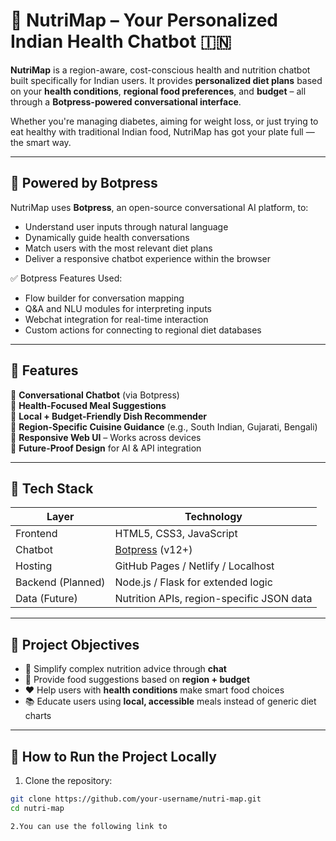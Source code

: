 # 🍎 NutriMap – Your Personalized Indian Health Chatbot 🇮🇳

**NutriMap** is a region-aware, cost-conscious health and nutrition chatbot built specifically for Indian users. It provides **personalized diet plans** based on your **health conditions**, **regional food preferences**, and **budget** – all through a **Botpress-powered conversational interface**.

Whether you're managing diabetes, aiming for weight loss, or just trying to eat healthy with traditional Indian food, NutriMap has got your plate full — the smart way.

---

## 🤖 Powered by Botpress

NutriMap uses **Botpress**, an open-source conversational AI platform, to:
- Understand user inputs through natural language
- Dynamically guide health conversations
- Match users with the most relevant diet plans
- Deliver a responsive chatbot experience within the browser

✅ Botpress Features Used:
- Flow builder for conversation mapping  
- Q&A and NLU modules for interpreting inputs  
- Webchat integration for real-time interaction  
- Custom actions for connecting to regional diet databases

---

## 🚀 Features

🔹 **Conversational Chatbot** (via Botpress)  
🔹 **Health-Focused Meal Suggestions**  
🔹 **Local + Budget-Friendly Dish Recommender**  
🔹 **Region-Specific Cuisine Guidance** (e.g., South Indian, Gujarati, Bengali)  
🔹 **Responsive Web UI** – Works across devices  
🔹 **Future-Proof Design** for AI & API integration

---

## 🧰 Tech Stack

| Layer        | Technology                         |
|--------------|-------------------------------------|
| Frontend     | HTML5, CSS3, JavaScript             |
| Chatbot      | [Botpress](https://botpress.com) (v12+) |
| Hosting      | GitHub Pages / Netlify / Localhost |
| Backend (Planned) | Node.js / Flask for extended logic |
| Data (Future) | Nutrition APIs, region-specific JSON data |

---

## 🎯 Project Objectives

- 🧠 Simplify complex nutrition advice through **chat**
- 📍 Provide food suggestions based on **region + budget**
- ❤️ Help users with **health conditions** make smart food choices
- 📚 Educate users using **local, accessible** meals instead of generic diet charts

---

## 🧪 How to Run the Project Locally

1. Clone the repository:
```bash
git clone https://github.com/your-username/nutri-map.git
cd nutri-map

2.You can use the following link to 
